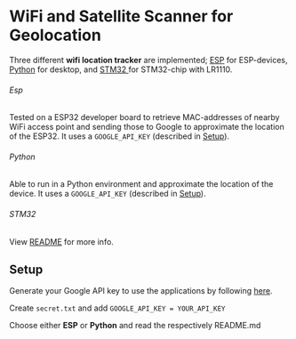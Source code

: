 # WiFi and Satellite Scanner for Geolocation

Three different **wifi location tracker** are implemented; [ESP](other_platforms/esp/README2.md) for ESP-devices, [Python](other_platforms/python/README.md) for desktop, and [STM32 ](stm32/README.md)for STM32-chip with LR1110.

###### Esp

Tested on a ESP32 developer board to retrieve MAC-addresses of nearby WiFi access point and sending those to Google to approximate the location of the ESP32. It uses a `GOOGLE_API_KEY` (described in [Setup](#setup)).

###### Python

Able to run in a Python environment and approximate the location of the device. It uses a `GOOGLE_API_KEY` (described in [Setup](#setup)).

###### STM32

View [README](stm32/README.md) for more info.

## Setup

Generate your Google API key to use the applications by following [here](https://developers.google.com/maps/documentation/geolocation/get-api-key).

Create `secret.txt` and add `GOOGLE_API_KEY = YOUR_API_KEY`

Choose either **ESP** or **Python** and read the respectively README.md
